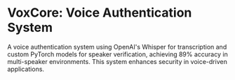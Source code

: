 # VoxCore: Voice Authentication System
A voice authentication system using OpenAI's Whisper for transcription and custom PyTorch models for speaker verification, achieving 89% accuracy in multi-speaker environments. This system enhances security in voice-driven applications.
